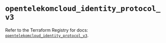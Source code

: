 # `opentelekomcloud_identity_protocol_v3`

Refer to the Terraform Registry for docs: [`opentelekomcloud_identity_protocol_v3`](https://registry.terraform.io/providers/opentelekomcloud/opentelekomcloud/1.36.39/docs/resources/identity_protocol_v3).
